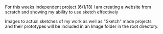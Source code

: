 For this weeks independent project (6/1/18)
I am creating a website from scratch and showing my ability to use sketch effectively


Images to actual sketches of my work as well as "Sketch" made projects and their prototypes will be included in an Image folder in the root directory.
